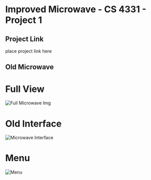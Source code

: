 # Improved Microwave - CS 4331 - Project 1
## Project Link
place project link here

## Old Microwave
# Full View
![Full Microwave Img](https://i.imgur.com/szlRuyn.jpg)

# Old Interface
![Microwave Interface](https://i.imgur.com/Ujnn5w9.jpg)

# Menu
![Menu](https://i.imgur.com/1kqIfIc.jpg)

